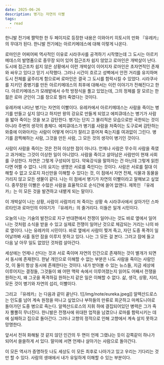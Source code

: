 ```yaml
---
date: 2025-06-26
description: 병기는 자연의 이빨
tags:
  - read
---
```

한니발 전기에 짤막한 한 두 페이지로 등장한 내용은 이와아키 히토시의 만화 『유레카』의 무대가 된다. 한니발 전기에는 아르키메데스에 대해 이렇게 나온다. 

로마인은 어찌어찌 역사적인 이유로 시라쿠사를 공격하기 시작했는데 그 도시는 아르키메데스의 발명품으로 중무장 되어 있어 접근조차 쉽지 않았고 로마인은 개박살이 난다. 도시에 접근조차 쉽지 않은 상황에서 이런 개박살이 이어지자 로마인은 초자연적인 존재와 싸우고 있다고 믿기 시작했다. 그러나 시간이 흐르고 성벽에서 안전 거리를 유지하며 도시 전체를 굶주리게 함으로써 로마인은 결국 그 도시를 함락시킬 수 있었다. 시라쿠사를 지키던 중병기를 만든 아르키메데스의 최후에 대해서는 이런 이야기가 전해진다고 한다. 아르키메데스가 모래밭에서 수학 방정식을 풀고 있었는데, 그의 정체를 잘 모르는 한 젊은 로마 군인이 그를 창으로 찔러 죽였다는 것이다.

유레카에 나타난 병기는 자연의 이빨이다. 유레카에서 아르키메데스는 사람을 죽이는 병기를 만들고 싶지 않다고 하지만 왕의 강요로 만들게 되었고 에피큐데스는 병기가 사람을 밟아 죽이는 것을 보고 감탄한다. 병기는 단지 그 물리적은 모습으로만 국한되는 것이 아니라 주변의 생각의 총체다. 에피큐데스가 병기를 사람을 처죽이는 도구로써 감탄하는 와중에 이와아키는 사람이 어떻게 어디가 잘리고 뜯어져 죽는지를 여과없이 그린다. 병기를 끔찍해하는 사람, 그것을 만든 사람, 그 모든 것의 생각이 병기인 것이다.

사람이 사람을 죽이는 것은 전혀 이상한 점이 아니다. 언제나 사람은 무수히 사람을 죽였고 과거에는 그것이 이상한 일이 아니었다. 사람을 죽이고 살아남은 사람만이 현재 사회를 구성한다. 자연은 그렇게 구성되어 있다. 약육강식을 말하자는 건 아닌데 그렇게 읽힌다면 어쩔 수 없다. 나의 요지는 생명은 서로를 죽인다는 것이다. 사람은 서로를 절대 이해할 수 없고 오로지 자신만을 이해할 수 있다는 것, 이 점에서 자연 전체, 식물과 동물을 가리지 않고 모든 생물이 같다. 나는 이 점에서 병기가 자연의 이빨이라고 말해보고 싶었다. 중무장된 이빨은 수많은 사람을 효율적으로 순식간에 쓸어 없앤다. 제목인 『유레카』는 이 모든 것을 발견하고 내뱉게 되는 말이다.

이 개박살이 나는 상황, 사람이 사람끼리 처 죽이는 상황 속 시라쿠사에서 살아가던 스파르타인과 로마인의 이야기가 『유레카』의 줄거리다. 이들은 일개 시민이다.

오늘의 나는 기술의 발전으로 지구 반대편에서 전쟁이 일어나는 것도 바로 옆에서 일어나는 것처럼 소식을 받을 수 있고 실제로 전쟁이 일어난 것으로 체감되는 거리는 나의 바로 옆이다. 나는 유레카의 시민이다. 바로 옆에서 사람이 찢겨 죽고, 자던 도중 폭격이 일어날까봐 사흘 동안 잠을 이루지 못하고 있다. 나는 그 모든 걸 본다. 그러고 잠에 들고 다음 날 아무 일도 없었던 것처럼 살아간다.

세상에는 언제나 산다는 것과 서로 죽이며 자연의 인간으로 존재하는 것이 별개가 되면서 동시에 존재한다. 한낱 개인으로 이해할 수 없는 부분은 나도 사람을 죽이는 사람인 것, 이 둘이 항상 동시에 존재한다는 것이다. 내가 받아볼 수 있는 뉴스들, 지금 세상에 이루어지는 결정들, 그것들이 왜 어떤 맥락 속에서 이루어졌는지 읽어도 어째서 전쟁을 원하는지, 왜 그곳을 폭격하길 원하는지 같은 일은 이해할 수 없다. 삶, 생각, 상황, 지리, 모든 것이 병기와 자연의 섭리, 이빨이다.

그리고 『유레카』는 다음과 같이 끝난다.
![[/img/note/eureka.jpeg]]
알렉산드로스는 인도를 넘어 계속 원정을 떠나고 싶었으나 부하들의 만류로 회군하고 마케도니아로 돌아가던 도중 병으로 죽는다. 알렉산드로스의 지휘 하에 결집되어있던 병력은 그가 죽자 뿔뿔히 무너진다. 한니발은 전쟁사에 위대한 업적을 남겼으나 로마를 함락시키는 데에 실패하고 집으로 돌아간다. 그러나 고향의 정적으로 인해 고향에서 계속 살지 못하고 망명한다.

앞서서 전혀 화해될 것 같지 않던 인간의 두 면이 언제 그랬냐는 듯이 감쪽같이 하나가 되어서 쓸쓸하게 서 있다. 말미에 서면 언제나 살아가는 사람으로 돌아간다.

이 모든 역사가 증명하듯 나도 세상도 이 모든 최후로 나아가고 있고 우리는 기다리는 것만 할 수 있다. 사람의 생애에서 내가 유일하게 이해할 수 있는 부분이다. 